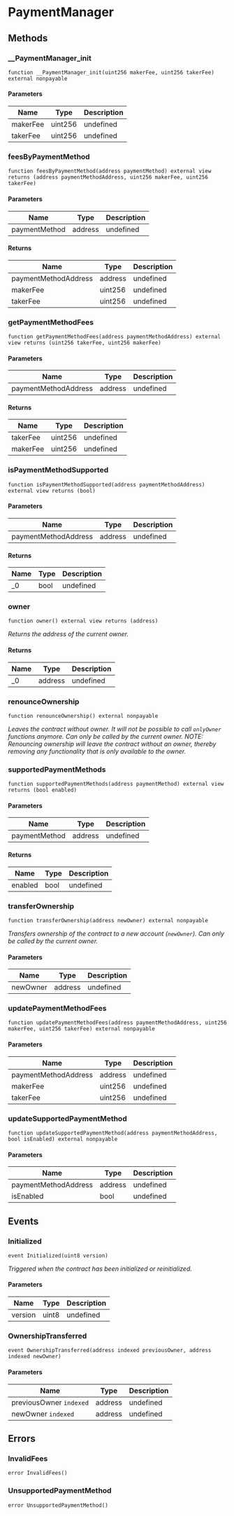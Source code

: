 # PaymentManager









## Methods

### __PaymentManager_init

```solidity
function __PaymentManager_init(uint256 makerFee, uint256 takerFee) external nonpayable
```





#### Parameters

| Name | Type | Description |
|---|---|---|
| makerFee | uint256 | undefined |
| takerFee | uint256 | undefined |

### feesByPaymentMethod

```solidity
function feesByPaymentMethod(address paymentMethod) external view returns (address paymentMethodAddress, uint256 makerFee, uint256 takerFee)
```





#### Parameters

| Name | Type | Description |
|---|---|---|
| paymentMethod | address | undefined |

#### Returns

| Name | Type | Description |
|---|---|---|
| paymentMethodAddress | address | undefined |
| makerFee | uint256 | undefined |
| takerFee | uint256 | undefined |

### getPaymentMethodFees

```solidity
function getPaymentMethodFees(address paymentMethodAddress) external view returns (uint256 takerFee, uint256 makerFee)
```





#### Parameters

| Name | Type | Description |
|---|---|---|
| paymentMethodAddress | address | undefined |

#### Returns

| Name | Type | Description |
|---|---|---|
| takerFee | uint256 | undefined |
| makerFee | uint256 | undefined |

### isPaymentMethodSupported

```solidity
function isPaymentMethodSupported(address paymentMethodAddress) external view returns (bool)
```





#### Parameters

| Name | Type | Description |
|---|---|---|
| paymentMethodAddress | address | undefined |

#### Returns

| Name | Type | Description |
|---|---|---|
| _0 | bool | undefined |

### owner

```solidity
function owner() external view returns (address)
```



*Returns the address of the current owner.*


#### Returns

| Name | Type | Description |
|---|---|---|
| _0 | address | undefined |

### renounceOwnership

```solidity
function renounceOwnership() external nonpayable
```



*Leaves the contract without owner. It will not be possible to call `onlyOwner` functions anymore. Can only be called by the current owner. NOTE: Renouncing ownership will leave the contract without an owner, thereby removing any functionality that is only available to the owner.*


### supportedPaymentMethods

```solidity
function supportedPaymentMethods(address paymentMethod) external view returns (bool enabled)
```





#### Parameters

| Name | Type | Description |
|---|---|---|
| paymentMethod | address | undefined |

#### Returns

| Name | Type | Description |
|---|---|---|
| enabled | bool | undefined |

### transferOwnership

```solidity
function transferOwnership(address newOwner) external nonpayable
```



*Transfers ownership of the contract to a new account (`newOwner`). Can only be called by the current owner.*

#### Parameters

| Name | Type | Description |
|---|---|---|
| newOwner | address | undefined |

### updatePaymentMethodFees

```solidity
function updatePaymentMethodFees(address paymentMethodAddress, uint256 makerFee, uint256 takerFee) external nonpayable
```





#### Parameters

| Name | Type | Description |
|---|---|---|
| paymentMethodAddress | address | undefined |
| makerFee | uint256 | undefined |
| takerFee | uint256 | undefined |

### updateSupportedPaymentMethod

```solidity
function updateSupportedPaymentMethod(address paymentMethodAddress, bool isEnabled) external nonpayable
```





#### Parameters

| Name | Type | Description |
|---|---|---|
| paymentMethodAddress | address | undefined |
| isEnabled | bool | undefined |



## Events

### Initialized

```solidity
event Initialized(uint8 version)
```



*Triggered when the contract has been initialized or reinitialized.*

#### Parameters

| Name | Type | Description |
|---|---|---|
| version  | uint8 | undefined |

### OwnershipTransferred

```solidity
event OwnershipTransferred(address indexed previousOwner, address indexed newOwner)
```





#### Parameters

| Name | Type | Description |
|---|---|---|
| previousOwner `indexed` | address | undefined |
| newOwner `indexed` | address | undefined |



## Errors

### InvalidFees

```solidity
error InvalidFees()
```






### UnsupportedPaymentMethod

```solidity
error UnsupportedPaymentMethod()
```







